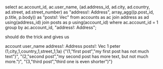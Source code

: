 select
  ac.account_id, ac.user_name,
  (ad.address_id, ad.city, ad.country, ad.street, ad.street_number) as "address!: Address",
  array_agg((p.post_id, p.title, p.body)) as "posts!: Vec<Post>"
from accounts as ac
join address as ad using(address_id)
join posts as p using(account_id) 
where ac.account_id = 1
group by ac.account_id, "address!: Address";


should do the trick and gives us

account       user_name               address!: Address	                         posts!: Vec
    1             	peter      	(1,city_1,country_1,street_1,1a)	     {"(1,"first post","my first post has not much text")",
                                                                          "(2,"second post","my second post has more text, but   not much more.")",
                                                                          "(3,"third post","third one is even shorter")"}
